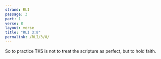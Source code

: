 ```yaml
---
strand: RLI
passage: 3
part: 1
verse: 8
layout: verse
title: "RLI 3:8"
permalink: /RLI/3/8/
---
```

So to practice TKS is not to treat the scripture as perfect, but to hold faith.
